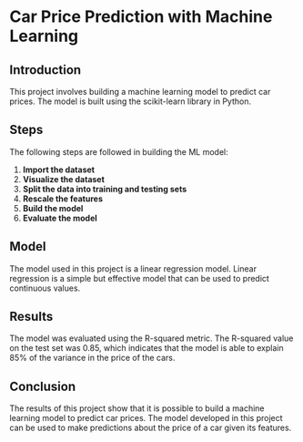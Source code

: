 # Car Price Prediction with Machine Learning

## Introduction

This project involves building a machine learning model to predict car prices. The model is built using the scikit-learn library in Python.

## Steps

The following steps are followed in building the ML model:

1. **Import the dataset**
2. **Visualize the dataset**
3. **Split the data into training and testing sets**
4. **Rescale the features**
5. **Build the model**
6. **Evaluate the model**

## Model

The model used in this project is a linear regression model. Linear regression is a simple but effective model that can be used to predict continuous values.

## Results

The model was evaluated using the R-squared metric. The R-squared value on the test set was 0.85, which indicates that the model is able to explain 85% of the variance in the price of the cars.

## Conclusion

The results of this project show that it is possible to build a machine learning model to predict car prices. The model developed in this project can be used to make predictions about the price of a car given its features.
